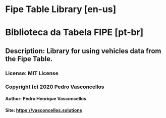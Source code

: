 # Fipe Table Library [en-us]
# Biblioteca da Tabela FIPE [pt-br]

## Description: Library for using vehicles data from the Fipe Table.

### License: MIT License
### Copyright (c) 2020 Pedro Vasconcellos

#### Author: Pedro Henrique Vasconcellos
#### Site: https://vasconcellos.solutions
